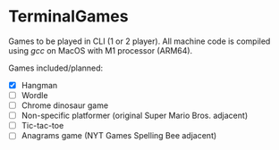 # TerminalGames
Games to be played in CLI (1 or 2 player). All machine code is compiled using *gcc* on MacOS with M1 processor (ARM64).

Games included/planned:
 - [x] Hangman
 - [ ] Wordle
 - [ ] Chrome dinosaur game
 - [ ] Non-specific platformer (original Super Mario Bros. adjacent)
 - [ ] Tic-tac-toe
 - [ ] Anagrams game (NYT Games Spelling Bee adjacent)
